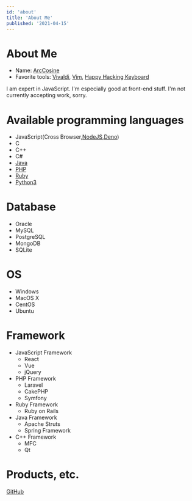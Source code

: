 ```yaml
---
id: 'about'
title: 'About Me'
published: '2021-04-15'
---
```


# About Me

- Name: [ArcCosine](https://looxu.blogspot.com)
- Favorite tools: [Vivaldi](https://vivaldi.com/ja/), [Vim](https://www.vim.org/),  [Happy Hacking Keyboard](https://happyhackingkb.com/jp/)

I am expert in JavaScript.
I'm especially good at front-end stuff.
I'm not currently accepting work, sorry.

# Available programming languages

- JavaScript(Cross Browser,[NodeJS](https://nodejs.org/ja/),[Deno](https://deno.land/))
- C
- C++
- C#
- [Java](https://www.java.com/ja/)
- [PHP](https://www.php.net/)
- [Ruby](https://www.ruby-lang.org/ja/)
- [Python3](https://www.python.org/)


# Database

- Oracle
- MySQL
- PostgreSQL
- MongoDB
- SQLite

# OS

- Windows
- MacOS X
- CentOS
- Ubuntu

# Framework

- JavaScript Framework
    - React
    - Vue
    - jQuery
- PHP Framework
    - Laravel
    - CakePHP
    - Symfony
- Ruby Framework
    - Ruby on Rails
- Java Framework
    - Apache Struts
    - Spring Framework
- C++ Framework
    - MFC
    - Qt


# Products, etc.

[GitHub](https://github.com/Arccosine/)

